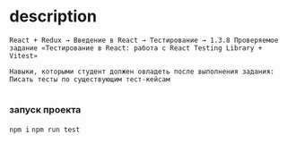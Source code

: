 # description
```
React + Redux → Введение в React → Тестирование → 1.3.8 Проверяемое задание «Тестирование в React: работа с React Testing Library + Vitest»

Навыки, которыми студент должен овладеть после выполнения задания:
Писать тесты по существующим тест-кейсам


```
### запуск проекта
 `npm i`
 `npm run test`
